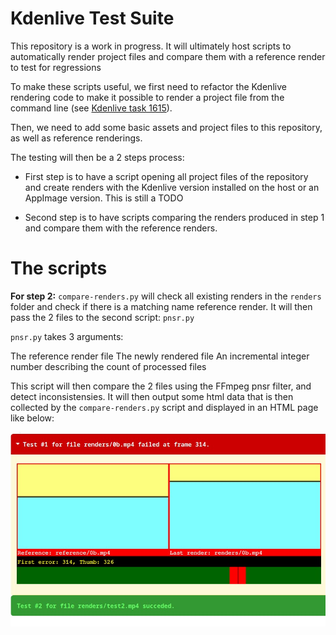 # Kdenlive Test Suite

This repository is a work in progress. It will ultimately host scripts to automatically render project files and compare them with a reference render to test for regressions

To make these scripts useful, we first need to refactor the Kdenlive rendering code to make it possible to render a project file from the command line (see [Kdenlive task 1615](https://invent.kde.org/multimedia/kdenlive/-/issues/1615)).

Then, we need to add some basic assets and project files to this repository, as well as reference renderings.

The testing will then be a 2 steps process:

- First step is to have a script opening all project files of the repository and create renders with the Kdenlive version installed on the host or an AppImage version. This is still a TODO

- Second step is to have scripts comparing the renders produced in step 1 and compare them with the reference renders.

# The scripts

**For step 2:**
`compare-renders.py` will check all existing renders in the `renders` folder and check if there is a matching name reference render. It will then pass the 2 files to the second script: `pnsr.py`

`pnsr.py` takes 3 arguments:

The reference render file
The newly rendered file
An incremental integer number describing the count of processed files

This script will then compare the 2 files using the FFmpeg pnsr filter, and detect inconsistensies. It will then output some html data that is then collected by the `compare-renders.py` script and displayed in an HTML page like below:

![Sample test web view](pics/pnsr.jpg "Sample results view")
